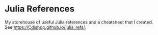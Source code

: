 # Julia References

My storehouse of useful Julia references and a cheatsheet that I created. See https://Cdishop.github.io/julia_refs/.